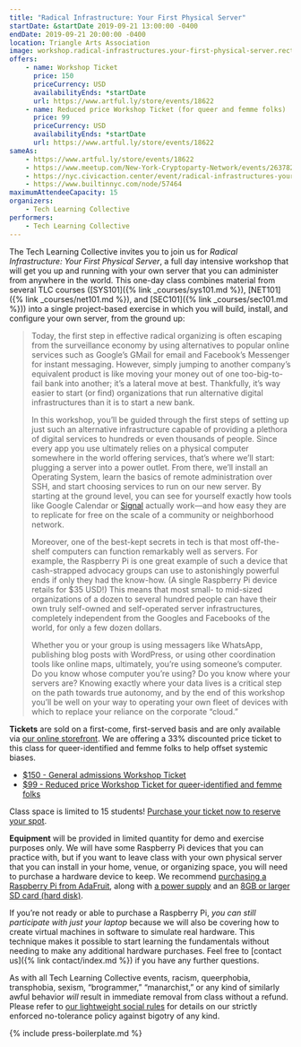 ```yaml
---
title: "Radical Infrastructure: Your First Physical Server"
startDate: &startDate 2019-09-21 13:00:00 -0400
endDate: 2019-09-21 20:00:00 -0400
location: Triangle Arts Association
image: workshop.radical-infrastructures.your-first-physical-server.rectangle.png
offers:
    - name: Workshop Ticket
      price: 150
      priceCurrency: USD
      availabilityEnds: *startDate
      url: https://www.artful.ly/store/events/18622
    - name: Reduced price Workshop Ticket (for queer and femme folks)
      price: 99
      priceCurrency: USD
      availabilityEnds: *startDate
      url: https://www.artful.ly/store/events/18622
sameAs:
    - https://www.artful.ly/store/events/18622
    - https://www.meetup.com/New-York-Cryptoparty-Network/events/263782683/
    - https://nyc.civicaction.center/event/radical-infrastructures-your-first-physical-server
    - https://www.builtinnyc.com/node/57464
maximumAttendeeCapacity: 15
organizers:
    - Tech Learning Collective
performers:
    - Tech Learning Collective
---
```


The Tech Learning Collective invites you to join us for *Radical Infrastructure: Your First Physical Server*, a full day intensive workshop that will get you up and running with your own server that you can administer from anywhere in the world. This one-day class combines material from several TLC courses ([SYS101]({% link _courses/sys101.md %}), [NET101]({% link _courses/net101.md %}), and [SEC101]({% link _courses/sec101.md %})) into a single project-based exercise in which you will build, install, and configure your own server, from the ground up:

> Today, the first step in effective radical organizing is often escaping from the surveillance economy by using alternatives to popular online services such as Google’s GMail for email and Facebook’s Messenger for instant messaging. However, simply jumping to another company’s equivalent product is like moving your money out of one too-big-to-fail bank into another; it’s a lateral move at best. Thankfully, it’s way easier to start (or find) organizations that run alternative digital infrastructures than it is to start a new bank.
>
> In this workshop, you’ll be guided through the first steps of setting up just such an alternative infrastructure capable of providing a plethora of digital services to hundreds or even thousands of people. Since every app you use ultimately relies on a physical computer somewhere in the world offering services, that’s where we’ll start: plugging a server into a power outlet. From there, we’ll install an Operating System, learn the basics of remote administration over SSH, and start choosing services to run on our new server. By starting at the ground level, you can see for yourself exactly how tools like Google Calendar or [Signal](https://signal.org/) actually work—and how easy they are to replicate for free on the scale of a community or neighborhood network.
> 
> Moreover, one of the best-kept secrets in tech is that most off-the-shelf computers can function remarkably well as servers. For example, the Raspberry Pi is one great example of such a device that cash-strapped advocacy groups can use to astonishingly powerful ends if only they had the know-how. (A single Raspberry Pi device retails for $35 USD!) This means that most small- to mid-sized organizations of a dozen to several hundred people can have their own truly self-owned and self-operated server infrastructures, completely independent from the Googles and Facebooks of the world, for only a few dozen dollars.
>
> Whether you or your group is using messagers like WhatsApp, publishing blog posts with WordPress, or using other coordination tools like online maps, ultimately, you’re using someone’s computer. Do you know whose computer you’re using? Do you know where your servers are? Knowing exactly where your data lives is a critical step on the path towards true autonomy, and by the end of this workshop you’ll be well on your way to operating your own fleet of devices with which to replace your reliance on the corporate “cloud.”

**Tickets** are sold on a first-come, first-served basis and are only available via [our online storefront](https://www.artful.ly/store/events/18622). We are offering a 33% discounted price ticket to this class for queer-identified and femme folks to help offset systemic biases.

* [$150 - General admissions Workshop Ticket](https://www.artful.ly/store/events/18622)
* [$99 - Reduced price Workshop Ticket for queer-identified and femme folks](https://www.artful.ly/store/events/18622)

Class space is limited to 15 students! [Purchase your ticket now to reserve your spot](https://www.artful.ly/store/events/18622).

**Equipment** will be provided in limited quantity for demo and exercise purposes only. We will have some Raspberry Pi devices that you can practice with, but if you want to leave class with your own physical server that you can install in your home, venue, or organizing space, you will need to purchase a hardware device to keep. We recommend [purchasing a Raspberry Pi from AdaFruit](https://www.adafruit.com/product/3775), along with [a power supply](https://www.adafruit.com/product/1995) and an [8GB or larger SD card (hard disk)](https://www.adafruit.com/product/1294).

If you&rsquo;re not ready or able to purchase a Raspberry Pi, *you can still participate with just your laptop* because we will also be covering how to create virtual machines in software to simulate real hardware. This technique makes it possible to start learning the fundamentals without needing to make any additional hardware purchases. Feel free to [contact us]({% link contact/index.md %}) if you have any further questions.

As with all Tech Learning Collective events, racism, queerphobia, transphobia, sexism, “brogrammer,” “manarchist,” or any kind of similarly awful behavior *will* result in immediate removal from class without a refund. Please refer to [our lightweight social rules](https://github.com/AnarchoTechNYC/meta/wiki/Social-rules) for details on our strictly enforced no-tolerance policy against bigotry of any kind.

{% include press-boilerplate.md %}
